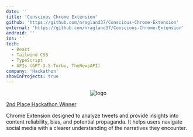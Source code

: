 ```yaml
---
date: ''
title: 'Conscious Chrome Extension'
github: 'https://github.com/nragland37/Conscious-Chrome-Extension'
external: 'https://github.com/nragland37/Conscious-Chrome-Extension'
android: ''
ios: ''
tech:
  - React
  - Tailwind CSS
  - TypeScript
  - APIs (GPT-3.5-Turbo, TheNewsAPI)
company: 'Hackathon'
showInProjects: true
---
```


<p align="center">
  <img src="./assets/conscious-demo.gif" alt="logo" /> 
</p>

[2nd Place Hackathon Winner](https://educathon.devpost.com/project-gallery)

Chrome Extension designed to analyze tweets and provide insights into content reliability, bias, and potential propaganda.
It helps users navigate social media with a clearer understanding of the narratives they encounter.
